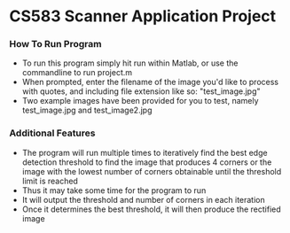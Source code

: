 # CS583 Scanner Application Project

### How To Run Program
- To run this program simply hit run within Matlab, or use the commandline to run project.m
- When prompted, enter the filename of the image you'd like to process with quotes, and including file extension like so: "test_image.jpg"
- Two example images have been provided for you to test, namely test_image.jpg and test_image2.jpg

### Additional Features
- The program will run multiple times to iteratively find the best edge detection threshold to find the image that produces 4 corners or the image with the lowest number of corners obtainable until the threshold limit is reached
- Thus it may take some time for the program to run
- It will output the threshold and number of corners in each iteration
- Once it determines the best threshold, it will then produce the rectified image
